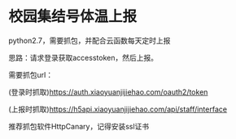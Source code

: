 # 校园集结号体温上报
python2.7，需要抓包，并配合云函数每天定时上报

思路：请求登录获取accesstoken，然后上报。

需要抓包url：

(登录时抓取)https://auth.xiaoyuanjijiehao.com/oauth2/token

(上报时抓取)https://h5api.xiaoyuanjijiehao.com/api/staff/interface

推荐抓包软件HttpCanary，记得安装ssl证书

